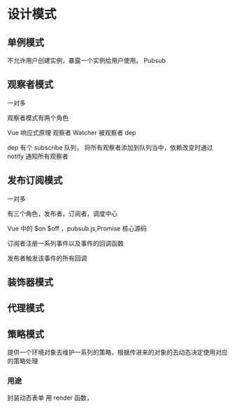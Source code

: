 # 设计模式

## 单例模式

不允许用户创建实例，暴露一个实例给用户使用。
Pubsub

## 观察者模式

一对多

观察者模式有两个角色

Vue 响应式原理 观察者 Watcher 被观察者 dep

dep 有个 subscribe 队列， 将所有观察者添加到队列当中，依赖改变时通过 notify 通知所有观察者

## 发布订阅模式

一对多

有三个角色，发布者，订阅者，调度中心

Vue 中的 $on $off ，pubsub.js,Promise 核心源码

订阅者注册一系列事件以及事件的回调函数

发布者触发该事件的所有回调

## 装饰器模式

## 代理模式

## 策略模式

提供一个环境对象去维护一系列的策略，根据传进来的对象的去动态决定使用对应的策略处理

### 用途

封装动态表单
用 render 函数，

